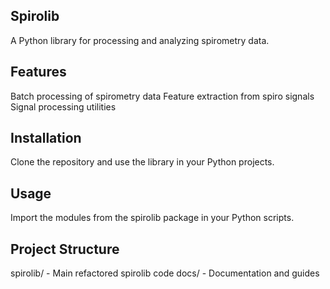 ## Spirolib
A Python library for processing and analyzing spirometry data.

## Features
Batch processing of spirometry data
Feature extraction from spiro signals
Signal processing utilities

## Installation
Clone the repository and use the library in your Python projects.

## Usage
Import the modules from the spirolib package in your Python scripts.

## Project Structure
spirolib/ - Main refactored spirolib code
docs/ - Documentation and guides
